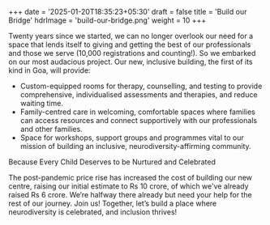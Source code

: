 +++
date = '2025-01-20T18:35:23+05:30'
draft = false
title = 'Build our Bridge'
hdrImage = 'build-our-bridge.png'
weight = 10
+++

Twenty years since we started, we can no longer overlook our need for a space that lends itself to giving and getting the best of our professionals and those we serve (10,000 registrations and counting!). So we embarked on our most audacious project. Our new, inclusive building, the first of its kind in Goa, will provide:

<!--more-->

- Custom-equipped rooms for therapy, counselling, and testing to provide comprehensive, individualised assessments and therapies, and reduce waiting time.
- Family-centred care in welcoming, comfortable spaces where families can access resources and connect supportively with our professionals and other families.
- Space for workshops, support groups and programmes vital to our mission of building an inclusive, neurodiversity-affirming community.

Because Every Child Deserves to be Nurtured and Celebrated

The post-pandemic price rise has increased the cost of building our new centre, raising our initial estimate to Rs 10 crore, of which we've already raised Rs 6 crore. We’re halfway there already but need your help for the rest of our journey. Join us! Together, let’s build a place where neurodiversity is celebrated, and inclusion thrives!
